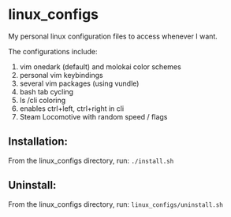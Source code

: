 # linux_configs
My personal linux configuration files to access whenever I want.


The configurations include:
1. vim onedark (default) and molokai color schemes
1. personal vim keybindings
1. several vim packages (using vundle)
1. bash tab cycling
1. ls /cli coloring
1. enables ctrl+left, ctrl+right in cli
1. Steam Locomotive with random speed / flags


## Installation: 
From the linux_configs directory, run:
`./install.sh`


## Uninstall: 
From the linux_configs directory, run: 
`linux_configs/uninstall.sh`
